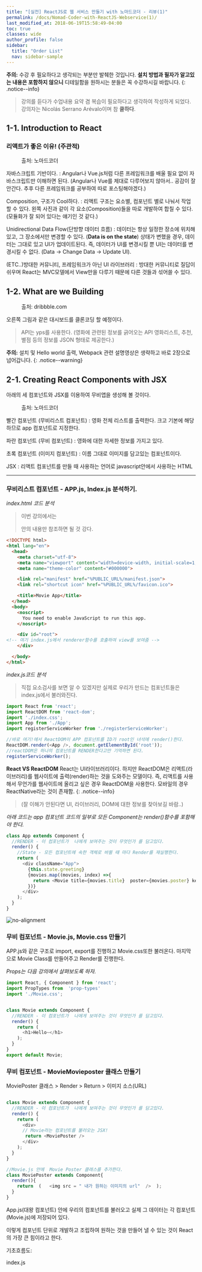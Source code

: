 ```yaml
---
title: "[실전] ReactJS로 웹 서비스 만들기 with 노마드코더 - 리뷰(1)"
permalink: /docs/Nomad-Coder-with-ReactJS-Webservice(1)/
last_modified_at: 2018-06-19T15:58:49-04:00
toc: true
classes: wide
author_profile: false
sidebar:
  title: "Order List"
  nav: sidebar-sample
---
```



**주의:** 수강 후 필요하다고 생각되는 부분만 발췌한 것입니다. **설치 방법과 필자가 알고있는 내용은 포함하지 않으니** 디테일함을 원하시는 분들은 꼭 수강하시길 바랍니다.
{: .notice--info}

> 강의를 듣다가 수업내용 요약 겸 복습이 필요하다고 생각하여 작성하게 되었다.  강의자는 Nicolás Serrano Arévalo이며 참 **쿨하다**.

## 1-1. Introduction to React

### 리액트가 좋은 이유! (주관적)

<figure style="width: 250px" class="align-left">
  <img src="{{ site.url }}{{ site.baseurl }}/assets/images/nomad-Composition250.png" alt="">
  <figcaption>출처: 노마드코더</figcaption>
</figure>

자바스크립트 기반이다.
:   Angular나 Vue.js처럼 다른 프레임워크를 배울 필요 없이 자바스크립트만 이해하면 된다. (Angular나 Vue를 제대로 다루어보지 않아서.. 공감이 잘 안간다. 추후 다른 프레임워크를 공부하여 따로 포스팅해야겠다.)

Composition, 구조가 Cool하다.
:   리액트 구조는 요소별, 컴포넌트 별로 나눠서 작업할 수 있다. 왼쪽 사진과 같이 각 요소(Composition)들을 따로 개발하여 합칠 수 있다. (모듈화가 잘 되어 있다는 얘기인 것 같다.)   

Unidirectional Data Flow(단방향 데이터 흐름)
:   데이터는 항상 일정한 장소에 위치해있고, 그 장소에서만 변경할 수 있다. (**Data is on the state**) 상태가 변했을 경우, 데이터는 그대로 있고 UI가 업데이트된다. 즉, 데이터가 UI를 변경시킬 뿐 UI는 데이터를 변경시킬 수 없다. (Data -> Change Data -> Update UI).

(ETC..)방대한 커뮤니티, 프레임워크가 아닌 UI 라이브러리
:   방대한 커뮤니티로 질답이 쉬우며 React는 MVC모델에서 View만을 다루기 때문에 다른 것들과 섞어쓸 수 있다.



## 1-2. What are we Building  

<figure style="width: 200px" class="align-right">
  <img src="{{ site.url }}{{ site.baseurl }}/assets/images/MovieApplication200.png" alt="">
  <figcaption>출처: dribbble.com</figcaption>
</figure>  

  오른쪽 그림과 같은 대시보드를 클론코딩 할 예정이다.  

 > API는 yps를 사용한다. (영화에 관련된 정보를 긁어오는 API  영화리스트, 추천, 별점 등의 정보를 JSON 형태로 제공한다.)  

  **주의:** 설치 및 Hello world 출력,  Webpack 관련 설명영상은 생략하고 바로 2장으로 넘어갑니다.
  {: .notice--warning}

## 2-1. Creating React Components with JSX

아래의 세 컴포넌트와 JSX를 이용하여 무비앱을 생성해 볼 것이다.

  <figure style="width: 200px" class="align-left">
    <img src="{{ site.url }}{{ site.baseurl }}/assets/images/MovieAppComponent(200).png" alt="">
    <figcaption>출처: 노마드코더</figcaption>
  </figure>  

  빨간 컴포넌트 (무비리스트 컴포넌트)
  :   영화 전체 리스트를 출력한다. 크고 기본에 해당하므로 app 컴포넌트로 지정한다.

  파란 컴포넌트 (무비 컴포넌트)
  :  영화에 대한 자세한 정보를 가지고 있다.

  초록 컴포넌트 (이미지 컴포넌트)
  :    이름 그대로 이미지를 담고있는 컴포넌트이다.

  JSX
:    리액트 컴포넌트를 만들 때 사용하는 언어로 javascript안에서 사용하는 HTML

---




### 무비리스트 컴포넌트 - APP.js, Index.js 분석하기.

_index.html 코드 분석_

> 이번 강의에서는 <div>안의 내용만 참조하면 될 것 강다.

 ```html
 <!DOCTYPE html>
 <html lang="en">
   <head>
     <meta charset="utf-8">
     <meta name="viewport" content="width=device-width, initial-scale=1, shrink-to-fit=no">
     <meta name="theme-color" content="#000000">

     <link rel="manifest" href="%PUBLIC_URL%/manifest.json">
     <link rel="shortcut icon" href="%PUBLIC_URL%/favicon.ico">

     <title>Movie App</title>
   </head>
   <body>
     <noscript>
       You need to enable JavaScript to run this app.
     </noscript>

     <div id="root">
 <!-- 여기 index.js에서 renderer함수를 호출하여 view를 보여줌 -->
     </div>

   </body>
 </html>

 ```


 _index.js코드 분석_

 >  직접 요소검사를 보면 알 수 있겠지만 실제로 우리가 만드는 컴포넌트들은 index.js에서 불러와진다.

 ```javascript
 import React from 'react';
 import ReactDOM from 'react-dom';
 import './index.css';
 import App from './App';
 import registerServiceWorker from './registerServiceWorker';

//바로 여기!에서 ReactDOM이 APP 컴포넌트를 ID가 root인 녀석에 render()한다.
 ReactDOM.render(<App />, document.getElementById('root'));
 //reactDOM은 하나의 컴포넌트를 RENDER한다고만 기억하면 된다.
 registerServiceWorker();
 ```


 **React VS ReactDOM** React는 UI라이브러리이다. 하지만 ReactDOM은 리액트(라이브러리)를 웹사이트에 출력(render)하는 것을 도와주는 모델이다. 즉, 리액트를 사용해서 무언가를 웹사이트에 올리고 싶은 경우 ReactDOM을 사용한다. 모바일의 경우 ReactNative라는 것이 존재함.
 {: .notice--info}
>  (잘 이해가 안된다면 UI, 라이브러리, DOM에 대한 정보를 찾아보길 바람..)


 _아래 코드는 app 컴포넌트 코드의 일부로 모든 Component는 render()함수를 포함해야 한다._

```javascript
class App extends Component {
  //RENDER - 이 컴포넌트가  나에게 보여주는 것이 무엇인가 를 담고있다.
  render() {
    //State - 모든 컴포넌트에 속한 객체로 바뀔 때 마다 Render를 재실행한다.
    return (
      <div className="App">
        {this.state.greeting}
        {movies.map((movies, index) =>{
          return <Movie title={movies.title}  poster={movies.poster} key={index} />
        })}
      </div>
    );
  }
}
```
![no-alignment](/assets/images/update_data_flow.png)





### 무비 컴포넌트 - Movie.js, Movie.css 만들기

APP.js와 같은 구조로 import, export를 진행하고 Movie.css또한 불러온다. 마지막으로 Movie Class를 만들어주고 Render를 진행한다.

_Props는 다음 강의에서 살펴보도록 하자._   

```javascript
import React, { Component } from 'react';
import PropTypes from  'prop-types'
import './Movie.css';


class Movie extends Component {
  //RENDER - 이 컴포넌트가  나에게 보여주는 것이 무엇인가 를 담고있다.
  render() {
    return (
      <h1>Hello~</h1>
    );
  }
}
export default Movie;
```

### 무비 컴포넌트 - MovieMovieposter 클래스 만들기

MoviePoster 클래스 > Render > Return > 이미지 소스(URL)

```javascript

class Movie extends Component {
  //RENDER - 이 컴포넌트가  나에게 보여주는 것이 무엇인가 를 담고있다.
  render() {
    return (
      <div>
      // Movie라는 컴포넌트를 불러오는 JSX!
       return <MoviePoster />
      </div>
    );
  }
}

//Movie.js 안에  Movie Poster 클래스를 추가한다.
class MoviePoster extends Component{
  render(){    
    return  (   <img src = " 내가 원하는 이미지의 url"  />  );
  }
}
```



App.js(대왕 컴포넌트) 안에 우리의 컴포넌트를 불러오고 실제 그 데이터는 각 컴포넌트(Movie.js)에 저장되어 있다.  

이렇게 컴포넌트 단위로 개발하고 조립하여 원하는 것을 만들어 낼 수 있는 것이 React의 가장 큰 힘이라고 한다.







기초흐름도:

index.js
